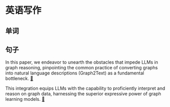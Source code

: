 # 英语写作

## 单词



## 句子

In this paper, we endeavor to unearth the obstacles that impede LLMs in graph reasoning, pinpointing the common practice of converting graphs into natural language descriptions (Graph2Text) as a fundamental bottleneck. [📃](https://arxiv.org/abs/2310.05845 "GraphLLM: Boosting Graph Reasoning Ability of Large Language Model")

This integration equips LLMs with the capability to proficiently interpret and reason on graph data, harnessing the superior expressive power of graph learning models. [📃](https://arxiv.org/abs/2310.05845 "GraphLLM: Boosting Graph Reasoning Ability of Large Language Model")

